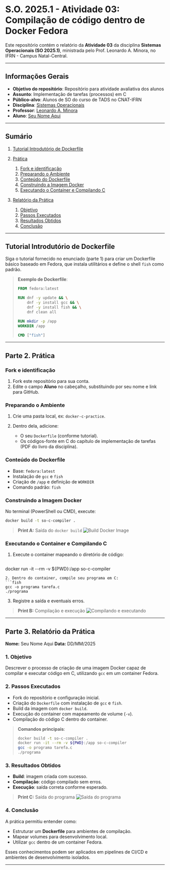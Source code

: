 # S.O. 2025.1 - Atividade 03: Compilação de código dentro de Docker Fedora

Este repositório contém o relatório da **Atividade 03** da disciplina **Sistemas Operacionais (SO 2025.1)**, ministrada pelo Prof. Leonardo A. Minora, no IFRN - Campus Natal-Central.

---

## Informações Gerais

* **Objetivo do repositório**: Repositório para atividade avaliativa dos alunos
* **Assunto**: Implementação de tarefas (processos) em C
* **Público-alvo**: Alunos de SO do curso de TADS no CNAT-IFRN
* **Disciplina**: [Sistemas Operacionais](https://github.com/sistemas-operacionais/)
* **Professor**: [Leonardo A. Minora](https://github.com/leonardo-minora)
* **Aluno**: [Seu Nome Aqui](https://github.com/SEU_GITHUB)

---

## Sumário

1. [Tutorial Introdutório de Dockerfile](#tutorial-introdutorio-de-dockerfile)
2. [Prática](#parte-2-pratica)

   1. [Fork e identificação](#fork-e-identificacao)
   2. [Preparando o Ambiente](#preparando-o-ambiente)
   3. [Conteúdo do Dockerfile](#conteudo-do-dockerfile)
   4. [Construindo a Imagem Docker](#construindo-a-imagem-docker)
   5. [Executando o Container e Compilando C](#executando-o-container-e-compilando-c)
3. [Relatório da Prática](#parte-3-relatorio-da-pratica)

   1. [Objetivo](#objetivo)
   2. [Passos Executados](#passos-executados)
   3. [Resultados Obtidos](#resultados-obtidos)
   4. [Conclusão](#conclusao)

---

## Tutorial Introdutório de Dockerfile

Siga o tutorial fornecido no enunciado (parte 1) para criar um Dockerfile básico baseado em Fedora, que instala utilitários e define o shell `fish` como padrão.

> **Exemplo de Dockerfile**:
>
> ```dockerfile
> FROM fedora:latest
>
> RUN dnf -y update && \
>     dnf -y install gcc && \
>     dnf -y install fish && \
>     dnf clean all
>
> RUN mkdir -p /app
> WORKDIR /app
>
> CMD ["fish"]
> ```

---

## Parte 2. Prática

### Fork e identificação

1. Fork este repositório para sua conta.
2. Edite o campo **Aluno** no cabeçalho, substituindo por seu nome e link para GitHub.

### Preparando o Ambiente

1. Crie uma pasta local, ex: `docker-c-practice`.
2. Dentro dela, adicione:

   * O seu `Dockerfile` (conforme tutorial).
   * Os códigos-fonte em C do capítulo de implementação de tarefas (PDF do livro da disciplina).

### Conteúdo do Dockerfile

* Base: `fedora:latest`
* Instalação de `gcc` e `fish`
* Criação de `/app` e definição de `WORKDIR`
* Comando padrão: `fish`

### Construindo a Imagem Docker

No terminal (PowerShell ou CMD), execute:

```bash
docker build -t so-c-compiler .
```

> **Print A:** Saída do `docker build`
> ![Build Docker Image](imagens/build.png)

### Executando o Container e Compilando C

1. Execute o container mapeando o diretório de código:

   ```bash
   ```

docker run -it --rm -v \${PWD}:/app so-c-compiler

````
2. Dentro do container, compile seu programa em C:
```fish
gcc -o programa tarefa.c
./programa
````

3. Registre a saída e eventuais erros.

> **Print B:** Compilação e execução
> ![Compilando e executando](imagens/compile_run.png)

---

## Parte 3. Relatório da Prática

**Nome:** Seu Nome Aqui
**Data:** DD/MM/2025

### 1. Objetivo

Descrever o processo de criação de uma imagem Docker capaz de compilar e executar código em C, utilizando `gcc` em um container Fedora.

### 2. Passos Executados

* Fork do repositório e configuração inicial.
* Criação do `Dockerfile` com instalação de `gcc` e `fish`.
* Build da imagem com `docker build`.
* Execução do container com mapeamento de volume (`-v`).
* Compilação do código C dentro do container.

> **Comandos principais**:
>
> ```bash
> docker build -t so-c-compiler .
> docker run -it --rm -v ${PWD}:/app so-c-compiler
> gcc -o programa tarefa.c
> ./programa
> ```

### 3. Resultados Obtidos

* **Build**: imagem criada com sucesso.
* **Compilação**: código compilado sem erros.
* **Execução**: saída correta conforme esperado.

> **Print C:** Saída do programa
> ![Saída do programa](imagens/output.png)

### 4. Conclusão

A prática permitiu entender como:

* Estruturar um **Dockerfile** para ambientes de compilação.
* Mapear volumes para desenvolvimento local.
* Utilizar `gcc` dentro de um container Fedora.

Esses conhecimentos podem ser aplicados em pipelines de CI/CD e ambientes de desenvolvimento isolados.

---